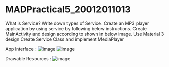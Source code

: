 # MADPractical5_20012011013

What is Service? Write down types of Service. Create an MP3 player application by using service by following below instructions. Create MainActivity and design according to shown in below image. Use Material 3 design Create Service Class and implement MediaPlayer

App Interface : 
![image](https://user-images.githubusercontent.com/98973295/191315623-00efddc6-40bb-4d00-9134-0398f2552546.png)
![image](https://user-images.githubusercontent.com/98973295/191315642-8a6148ae-ba23-41b8-9250-7b6c09cb6235.png)

Drawable Resources : 
![image](https://user-images.githubusercontent.com/98973295/191315665-f606f151-b6a8-4aad-ae5b-fff47aa0c31b.png)

